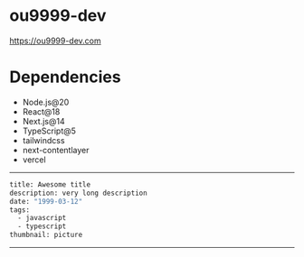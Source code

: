 # ou9999-dev

https://ou9999-dev.com

# Dependencies

- Node.js@20
- React@18
- Next.js@14
- TypeScript@5
- tailwindcss
- next-contentlayer
- vercel

---

```bash
title: Awesome title
description: very long description
date: "1999-03-12"
tags:
  - javascript
  - typescript
thumbnail: picture
```

---
